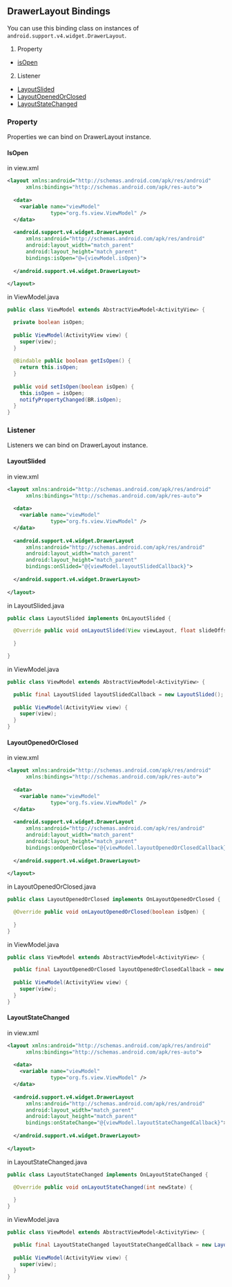 ## DrawerLayout Bindings ##

You can use this binding class on instances of `android.support.v4.widget.DrawerLayout`.

1. Property
  * [isOpen](https://github.com/droideveloper/MVVMAndroid/blob/master/how-to/drawer-layout-bindings.md#isopen)
  
2. Listener
  * [LayoutSlided](https://github.com/droideveloper/MVVMAndroid/blob/master/how-to/drawer-layout-bindings.md#layoutslided)
  * [LayoutOpenedOrClosed](https://github.com/droideveloper/MVVMAndroid/blob/master/how-to/drawer-layout-bindings.md#layoutopenedorclosed)
  * [LayoutStateChanged](https://github.com/droideveloper/MVVMAndroid/blob/master/how-to/drawer-layout-bindings.md#layoutstatechanged)
  
### Property ###

Properties we can bind on DrawerLayout instance.

#### IsOpen ####

in view.xml

```xml
<layout xmlns:android="http://schemas.android.com/apk/res/android"
      xmlns:bindings="http://schemas.android.com/apk/res-auto">
      
  <data>
    <variable name="viewModel" 
              type="org.fs.view.ViewModel" />
  </data>
    
  <android.support.v4.widget.DrawerLayout
      xmlns:android="http://schemas.android.com/apk/res/android"
      android:layout_width="match_parent"
      android:layout_height="match_parent"
      bindings:isOpen="@={viewModel.isOpen}">
  
  </android.support.v4.widget.DrawerLayout>  
      
</layout>        
```

in ViewModel.java

```java
public class ViewModel extends AbstractViewModel<ActivityView> {

  private boolean isOpen;
  
  public ViewModel(ActivityView view) {
    super(view);
  }
  
  @Bindable public boolean getIsOpen() {
    return this.isOpen;
  }
  
  public void setIsOpen(boolean isOpen) {
    this.isOpen = isOpen;
    notifyPropertyChanged(BR.isOpen);
  }
}
```

### Listener ###

Listeners we can bind on DrawerLayout instance.

#### LayoutSlided ####

in view.xml

```xml
<layout xmlns:android="http://schemas.android.com/apk/res/android"
      xmlns:bindings="http://schemas.android.com/apk/res-auto">
      
  <data>
    <variable name="viewModel" 
              type="org.fs.view.ViewModel" />
  </data>
    
  <android.support.v4.widget.DrawerLayout
      xmlns:android="http://schemas.android.com/apk/res/android"
      android:layout_width="match_parent"
      android:layout_height="match_parent"
      bindings:onSlided="@{viewModel.layoutSlidedCallback}">
  
  </android.support.v4.widget.DrawerLayout>  
      
</layout>        
```

in LayoutSlided.java

```java
public class LayoutSlided implements OnLayoutSlided {

  @Override public void onLayoutSlided(View viewLayout, float slideOffset) { 
    
  }

}
```

in ViewModel.java

```java
public class ViewModel extends AbstractViewModel<ActivityView> {

  public final LayoutSlided layoutSlidedCallback = new LayoutSlided();
  
  public ViewModel(ActivityView view) {
    super(view);
  }
}
```

#### LayoutOpenedOrClosed ####

in view.xml

```xml
<layout xmlns:android="http://schemas.android.com/apk/res/android"
      xmlns:bindings="http://schemas.android.com/apk/res-auto">
      
  <data>
    <variable name="viewModel" 
              type="org.fs.view.ViewModel" />
  </data>
    
  <android.support.v4.widget.DrawerLayout
      xmlns:android="http://schemas.android.com/apk/res/android"
      android:layout_width="match_parent"
      android:layout_height="match_parent"
      bindings:onOpenOrClose="@{viewModel.layoutOpenedOrClosedCallback}">
  
  </android.support.v4.widget.DrawerLayout>  
      
</layout>        
```

in LayoutOpenedOrClosed.java

```java
public class LayoutOpenedOrClosed implements OnLayoutOpenedOrClosed {

  @Override public void onLayoutOpenedOrClosed(boolean isOpen) { 
    
  }
}
```

in ViewModel.java

```java
public class ViewModel extends AbstractViewModel<ActivityView> {

  public final LayoutOpenedOrClosed layoutOpenedOrClosedCallback = new LayoutOpenedOrClosed();
  
  public ViewModel(ActivityView view) {
    super(view);
  }
}
```

#### LayoutStateChanged ####

in view.xml

```xml
<layout xmlns:android="http://schemas.android.com/apk/res/android"
      xmlns:bindings="http://schemas.android.com/apk/res-auto">
      
  <data>
    <variable name="viewModel" 
              type="org.fs.view.ViewModel" />
  </data>
    
  <android.support.v4.widget.DrawerLayout
      xmlns:android="http://schemas.android.com/apk/res/android"
      android:layout_width="match_parent"
      android:layout_height="match_parent"
      bindings:onStateChange="@{viewModel.layoutStateChangedCallback}">
  
  </android.support.v4.widget.DrawerLayout>  
      
</layout>        
```

in LayoutStateChanged.java

```java
public class LayoutStateChanged implements OnLayoutStateChanged {

  @Override public void onLayoutStateChanged(int newState) { 
    
  }
}
```

in ViewModel.java

```java
public class ViewModel extends AbstractViewModel<ActivityView> {

  public final LayoutStateChanged layoutStateChangedCallback = new LayoutStateChanged();
  
  public ViewModel(ActivityView view) {
    super(view);
  }
}
```